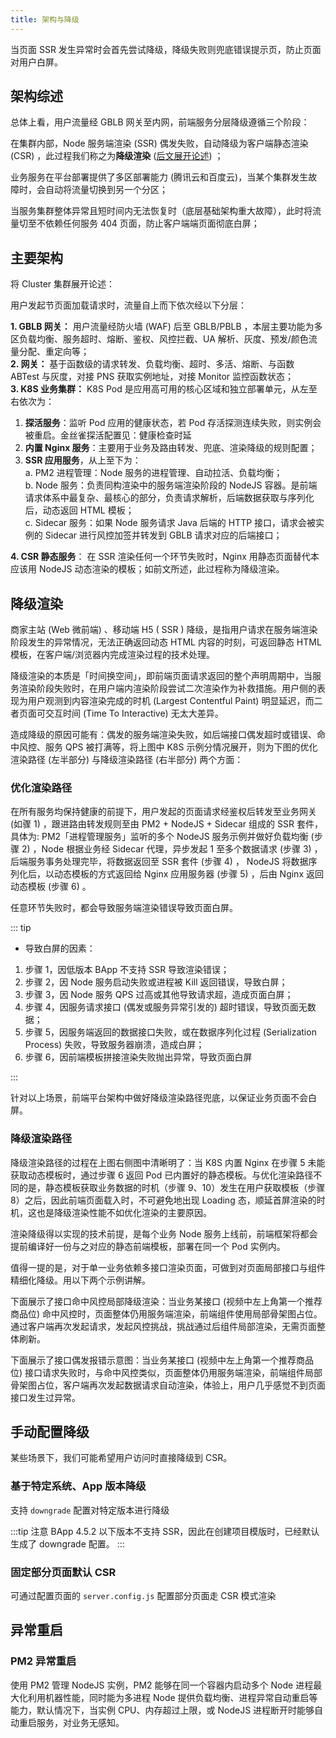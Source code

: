 ```yaml
---
title: 架构与降级
---
```


当页面 SSR 发生异常时会首先尝试降级，降级失败则兜底错误提示页，防止页面对用户白屏。

## 架构综述

总体上看，用户流量经 GBLB 网关至内网，前端服务分层降级遵循三个阶段：

在集群内部，Node 服务端渲染 (SSR) 偶发失败，自动降级为客户端静态渲染 (CSR) ，此过程我们称之为**降级渲染** ([后文展开论述](#降级渲染)) ；

业务服务在平台部署提供了多区部署能力 (腾讯云和百度云)，当某个集群发生故障时，会自动将流量切换到另一个分区；

当服务集群整体异常且短时间内无法恢复时（底层基础架构重大故障），此时将流量切至不依赖任何服务 404 页面，防止客户端端页面彻底白屏；

## 主要架构

将 Cluster 集群展开论述：

用户发起节页面加载请求时，流量自上而下依次经以下分层：

**1\. GBLB 网关：**
用户流量经防火墙 (WAF) 后至 GBLB/PBLB ，本层主要功能为多区负载均衡、服务超时、熔断、鉴权、风控拦截、UA 解析、灰度、预发/颜色流量分配、重定向等；<br />
**2\. 网关：**
基于函数级的请求转发、负载均衡、超时、多活、熔断、与函数 ABTest 与灰度，对接 PNS 获取实例地址，对接 Monitor 监控函数状态；<br />
**3\. K8S 业务集群：** K8S Pod 是应用高可用的核心区域和独立部署单元，从左至右依次为：

1. **探活服务**：监听 Pod 应用的健康状态，若 Pod 存活探测连续失败，则实例会被重启。金丝雀探活配置见：健康检查时延
2. **内置 Nginx 服务**：主要用于业务及路由转发、兜底、渲染降级的规则配置；
3. **SSR 应用服务**，从上至下为：<br />
   a. PM2 进程管理：Node 服务的进程管理、自动拉活、负载均衡；<br />
   b. Node 服务：负责同构渲染中的服务端渲染阶段的 NodeJS 容器。是前端请求体系中最复杂、最核心的部分，负责请求解析，后端数据获取与序列化后，动态返回 HTML 模板；<br />
   c. Sidecar 服务：如果 Node 服务请求 Java 后端的 HTTP 接口，请求会被实例的 Sidecar 进行风控加签并转发到 GBLB 请求对应的后端接口；<br />

**4\. CSR 静态服务**：
在 SSR 渲染任何一个环节失败时，Nginx 用静态页面替代本应该用 NodeJS 动态渲染的模板；如前文所述，此过程称为降级渲染。

## 降级渲染

商家主站 (Web 微前端) 、移动端 H5 ( SSR ) 降级，是指用户请求在服务端渲染阶段发生的异常情况，无法正确返回动态 HTML 内容的时刻，可返回静态 HTML 模板，在客户端/浏览器内完成渲染过程的技术处理。

降级渲染的本质是「时间换空间」，即前端页面请求返回的整个声明周期中，当服务渲染阶段失败时，在用户端内渲染阶段尝试二次渲染作为补救措施。用户侧的表现为用户观测到内容渲染完成的时机 (Largest Contentful Paint) 明显延迟，而二者页面可交互时间 (Time To Interactive) 无太大差异。

造成降级的原因可能有：偶发的服务端渲染失败，如后端接口偶发超时或错误、命中风控、服务 QPS 被打满等，将上图中 K8S 示例分情况展开，则为下图的优化渲染路径 (左半部分) 与降级渲染路径 (右半部分) 两个方面：

### 优化渲染路径

在所有服务均保持健康的前提下，用户发起的页面请求经鉴权后转发至业务网关 (如骤 1) ，跟进路由转发规则至由 PM2 + NodeJS + Sidecar 组成的 SSR 套件，具体为: PM2「进程管理服务」监听的多个 NodeJS 服务示例并做好负载均衡 (步骤 2) ，Node 根据业务经 Sidecar 代理，异步发起 1 至多个数据请求 (步骤 3) ，后端服务事务处理完毕，将数据返回至 SSR 套件 (步骤 4) ， NodeJS 将数据序列化后，以动态模板的方式返回给 Nginx 应用服务器 (步骤 5) ，后由 Nginx 返回动态模板 (步骤 6) 。

任意环节失败时，都会导致服务端渲染错误导致页面白屏。

::: tip

- 导致白屏的因素：

1. 步骤 1，因低版本 BApp 不支持 SSR 导致渲染错误；
2. 步骤 2，因 Node 服务启动失败或进程被 Kill 返回错误，导致白屏；
3. 步骤 3，因 Node 服务 QPS 过高或其他导致请求超，造成页面白屏；
4. 步骤 4，因服务请求接口 (偶发或服务异常引发的) 超时错误，导致页面无数据；
5. 步骤 5，因服务端返回的数据接口失败，或在数据序列化过程 (Serialization Process) 失败，导致服务器崩溃，造成白屏；
6. 步骤 6，因前端模板拼接渲染失败抛出异常，导致页面白屏

:::

针对以上场景，前端平台架构中做好降级渲染路径兜底，以保证业务页面不会白屏。

### 降级渲染路径

降级渲染路径的过程在上图右侧图中清晰明了：当 K8S 内置 Nginx 在步骤 5 未能获取动态模板时，通过步骤 6 返回 Pod 已内置好的静态模板。与优化渲染路径不同的是，静态模板获取业务数据的时机（步骤 9、10）发生在用户获取模板（步骤 8）之后，因此前端页面载入时，不可避免地出现 Loading 态，顺延首屏渲染的时机，这也是降级渲染性能不如优化渲染的主要原因。

渲染降级得以实现的技术前提，是每个业务 Node 服务上线前，前端框架将都会提前编译好一份与之对应的静态前端模板，部署在同一个 Pod 实例内。

值得一提的是，对于单一业务依赖多接口渲染页面，可做到对页面局部接口与组件精细化降级。用以下两个示例讲解。

下面展示了接口命中风控局部降级渲染：当业务某接口 (视频中左上角第一个推荐商品位) 命中风控时，页面整体仍用服务端渲染，前端组件使用局部骨架图占位。通过客户端再次发起请求，发起风控挑战，挑战通过后组件局部渲染，无需页面整体刷新。

下面展示了接口偶发报错示意图：当业务某接口 (视频中左上角第一个推荐商品位) 接口请求失败时，与命中风控类似，页面整体仍用服务端渲染，前端组件局部骨架图占位，客户端再次发起数据请求自动渲染，体验上，用户几乎感觉不到页面接口发生过异常。

## 手动配置降级

某些场景下，我们可能希望用户访问时直接降级到 CSR。

### 基于特定系统、App 版本降级

支持 `downgrade` 配置对特定版本进行降级

:::tip
注意
BApp 4.5.2 以下版本不支持 SSR，因此在创建项目模版时，已经默认生成了 downgrade 配置。
:::

### 固定部分页面默认 CSR

可通过配置页面的 `server.config.js` 配置部分页面走 CSR 模式渲染

## 异常重启

### PM2 异常重启

使用 PM2 管理 NodeJS 实例，PM2 能够在同一个容器内启动多个 Node 进程最大化利用机器性能，同时能为多进程 Node 提供负载均衡、进程异常自动重启等能力，默认情况下，当实例 CPU、内存超过上限，或 NodeJS 进程断开时能够自动重启服务，对业务无感知。
